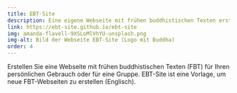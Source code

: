 ```yaml
---
title: EBT-Site
description: Eine eigene Webseite mit frühen buddhistischen Texten erstellen
link: https://ebt-site.github.io/ebt-site
img: amanda-flavell-9XSLoMlVhYU-unsplash.png
img-alt: Bild der Webseite EBT-Site (Logo mit Buddha)
order: 4
---
```


Erstellen Sie eine Webseite mit frühen buddhistischen Texten (FBT) für Ihren persönlichen Gebrauch oder für eine Gruppe. EBT-Site ist eine Vorlage, um neue FBT-Webseiten zu erstellen (Englisch).

